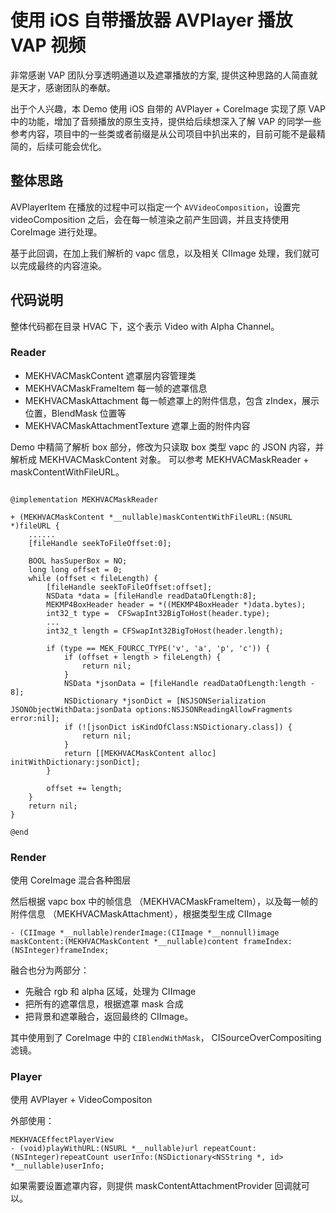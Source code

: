 # 使用 iOS 自带播放器 AVPlayer 播放 VAP 视频

非常感谢 VAP 团队分享透明通道以及遮罩播放的方案, 提供这种思路的人简直就是天才，感谢团队的奉献。

出于个人兴趣，本 Demo 使用 iOS 自带的 AVPlayer + CoreImage 实现了原 VAP 中的功能，增加了音频播放的原生支持，提供给后续想深入了解 VAP 的同学一些参考内容，项目中的一些类或者前缀是从公司项目中扒出来的，目前可能不是最精简的，后续可能会优化。


## 整体思路
AVPlayerItem 在播放的过程中可以指定一个 `AVVideoComposition`，设置完 videoComposition 之后，会在每一帧渲染之前产生回调，并且支持使用 CoreImage 进行处理。

基于此回调，在加上我们解析的 vapc 信息，以及相关 CIImage 处理，我们就可以完成最终的内容渲染。

## 代码说明
整体代码都在目录 HVAC 下，这个表示 Video with Alpha Channel。

### Reader
- MEKHVACMaskContent 遮罩层内容管理类
- MEKHVACMaskFrameItem 每一帧的遮罩信息
- MEKHVACMaskAttachment 每一帧遮罩上的附件信息，包含 zIndex，展示位置，BlendMask 位置等
- MEKHVACMaskAttachmentTexture 遮罩上面的附件内容


Demo 中精简了解析 box 部分，修改为只读取 box 类型 vapc 的 JSON 内容，并解析成 MEKHVACMaskContent 对象。 可以参考 MEKHVACMaskReader + maskContentWithFileURL。
```

@implementation MEKHVACMaskReader

+ (MEKHVACMaskContent *__nullable)maskContentWithFileURL:(NSURL *)fileURL {
    ......
    [fileHandle seekToFileOffset:0];
    
    BOOL hasSuperBox = NO;
    long long offset = 0;
    while (offset < fileLength) {
        [fileHandle seekToFileOffset:offset];
        NSData *data = [fileHandle readDataOfLength:8];
        MEKMP4BoxHeader header = *((MEKMP4BoxHeader *)data.bytes);
        int32_t type =  CFSwapInt32BigToHost(header.type);
        ...
        int32_t length = CFSwapInt32BigToHost(header.length);

        if (type == MEK_FOURCC_TYPE('v', 'a', 'p', 'c')) {
            if (offset + length > fileLength) {
                return nil;
            }
            NSData *jsonData = [fileHandle readDataOfLength:length - 8];
            NSDictionary *jsonDict = [NSJSONSerialization JSONObjectWithData:jsonData options:NSJSONReadingAllowFragments error:nil];
            if (![jsonDict isKindOfClass:NSDictionary.class]) {
                return nil;
            }
            return [[MEKHVACMaskContent alloc] initWithDictionary:jsonDict];
        }
        
        offset += length;
    }
    return nil;
}

@end

```

### Render
使用 CoreImage 混合各种图层

然后根据 vapc box 中的帧信息 （MEKHVACMaskFrameItem），以及每一帧的附件信息 （MEKHVACMaskAttachment），根据类型生成 CIImage

```
- (CIImage *__nullable)renderImage:(CIImage *__nonnull)image maskContent:(MEKHVACMaskContent *__nullable)content frameIndex:(NSInteger)frameIndex;
```

融合也分为两部分：
- 先融合 rgb 和 alpha 区域，处理为 CIImage
- 把所有的遮罩信息，根据遮罩 mask 合成
- 把背景和遮罩融合，返回最终的 CIImage。

其中使用到了 CoreImage 中的 `CIBlendWithMask`， CISourceOverCompositing 滤镜。 

### Player 

使用 AVPlayer + VideoCompositon

外部使用：
```
MEKHVACEffectPlayerView
- (void)playWithURL:(NSURL *__nullable)url repeatCount:(NSInteger)repeatCount userInfo:(NSDictionary<NSString *, id> *__nullable)userInfo;
```

如果需要设置遮罩内容，则提供 maskContentAttachmentProvider 回调就可以。 









